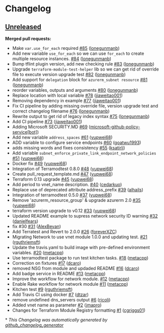 # Changelog

## [Unreleased](https://github.com/Azure/terraform-azurerm-network/tree/HEAD)

**Merged pull requests:**

- Make `var.use_for_each` required [\#85](https://github.com/Azure/terraform-azurerm-network/pull/85) ([lonegunmanb](https://github.com/lonegunmanb))
- Add new variable `use_for_each` so we can use `for_each` to create multiple resource instances. [\#84](https://github.com/Azure/terraform-azurerm-network/pull/84) ([lonegunmanb](https://github.com/lonegunmanb))
- Bump tflint plugin version, add new checking rule [\#83](https://github.com/Azure/terraform-azurerm-network/pull/83) ([lonegunmanb](https://github.com/lonegunmanb))
- Upgrade `terraform-module-test-helper` lib so we can get rid of override file to execute version upgrade test [\#82](https://github.com/Azure/terraform-azurerm-network/pull/82) ([lonegunmanb](https://github.com/lonegunmanb))
- Add support for `delegation` block for `azurerm_subnet resource` [\#81](https://github.com/Azure/terraform-azurerm-network/pull/81) ([lonegunmanb](https://github.com/lonegunmanb))
- reorder variables, outputs and arguments [\#80](https://github.com/Azure/terraform-azurerm-network/pull/80) ([lonegunmanb](https://github.com/lonegunmanb))
- Replace location with local variable [\#78](https://github.com/Azure/terraform-azurerm-network/pull/78) ([jiaweitao001](https://github.com/jiaweitao001))
- Removing dependency in example [\#77](https://github.com/Azure/terraform-azurerm-network/pull/77) ([jiaweitao001](https://github.com/jiaweitao001))
- Fix CI pipeline by adding missing override file, version upgrade test and correct changelog filename [\#76](https://github.com/Azure/terraform-azurerm-network/pull/76) ([lonegunmanb](https://github.com/lonegunmanb))
- Rewrite output to get rid of legacy index syntax [\#75](https://github.com/Azure/terraform-azurerm-network/pull/75) ([lonegunmanb](https://github.com/lonegunmanb))
- Add CI pipeline [\#73](https://github.com/Azure/terraform-azurerm-network/pull/73) ([jiaweitao001](https://github.com/jiaweitao001))
- Adding Microsoft SECURITY.MD [\#69](https://github.com/Azure/terraform-azurerm-network/pull/69) ([microsoft-github-policy-service[bot]](https://github.com/apps/microsoft-github-policy-service))
- Add new variable `address_spaces` [\#61](https://github.com/Azure/terraform-azurerm-network/pull/61) ([yupwei68](https://github.com/yupwei68))
- ADD variable to configure service endpoints [\#60](https://github.com/Azure/terraform-azurerm-network/pull/60) ([goatwu1993](https://github.com/goatwu1993))
- adds missing words and fixes consistency [\#55](https://github.com/Azure/terraform-azurerm-network/pull/55) ([ksatirli](https://github.com/ksatirli))
- Add variable `subnet_enforce_private_link_endpoint_network_policies` [\#51](https://github.com/Azure/terraform-azurerm-network/pull/51) ([yupwei68](https://github.com/yupwei68))
- Docker fix [\#49](https://github.com/Azure/terraform-azurerm-network/pull/49) ([yupwei68](https://github.com/yupwei68))
- Integration of Terramodtest 0.8.0 [\#48](https://github.com/Azure/terraform-azurerm-network/pull/48) ([yupwei68](https://github.com/yupwei68))
- Create pull\_request\_template.md [\#47](https://github.com/Azure/terraform-azurerm-network/pull/47) ([yupwei68](https://github.com/yupwei68))
- Terraform 0.13 upgrade [\#45](https://github.com/Azure/terraform-azurerm-network/pull/45) ([yupwei68](https://github.com/yupwei68))
- Add period to vnet\_name description. [\#40](https://github.com/Azure/terraform-azurerm-network/pull/40) ([cedarkuo](https://github.com/cedarkuo))
- Replace use of deprecated attribute address\_prefix [\#39](https://github.com/Azure/terraform-azurerm-network/pull/39) ([alhails](https://github.com/alhails))
- Integration of terramodtest 0.5.0 [\#37](https://github.com/Azure/terraform-azurerm-network/pull/37) ([yupwei68](https://github.com/yupwei68))
- Remove 'azurerm\_resource\_group' & upgrade azurerm 2.0 [\#35](https://github.com/Azure/terraform-azurerm-network/pull/35) ([yupwei68](https://github.com/yupwei68))
- terraform version upgrade to v0.12 [\#33](https://github.com/Azure/terraform-azurerm-network/pull/33) ([yupwei68](https://github.com/yupwei68))
- Updated README example to supress network security ID warning [\#32](https://github.com/Azure/terraform-azurerm-network/pull/32) ([danielfears](https://github.com/danielfears))
- fix \#30 [\#31](https://github.com/Azure/terraform-azurerm-network/pull/31) ([AlexBevan](https://github.com/AlexBevan))
- Add Terratest and Revert to 2.0.0 [\#26](https://github.com/Azure/terraform-azurerm-network/pull/26) ([foreverXZC](https://github.com/foreverXZC))
- Migrating Network to use vnet module 1.0.0 and updating test. [\#21](https://github.com/Azure/terraform-azurerm-network/pull/21) ([rguthriemsft](https://github.com/rguthriemsft))
- Update the travis.yaml to build image with pre-defined environment variables. [\#20](https://github.com/Azure/terraform-azurerm-network/pull/20) ([metacpp](https://github.com/metacpp))
- Use terramodtest package to run test kitchen tasks. [\#18](https://github.com/Azure/terraform-azurerm-network/pull/18) ([metacpp](https://github.com/metacpp))
- Correction on fixtures [\#17](https://github.com/Azure/terraform-azurerm-network/pull/17) ([dcaro](https://github.com/dcaro))
- removed NSG from module and updaded README [\#16](https://github.com/Azure/terraform-azurerm-network/pull/16) ([dcaro](https://github.com/dcaro))
- Add badge service in README [\#13](https://github.com/Azure/terraform-azurerm-network/pull/13) ([metacpp](https://github.com/metacpp))
- Improve the workflow for network module. [\#12](https://github.com/Azure/terraform-azurerm-network/pull/12) ([metacpp](https://github.com/metacpp))
- Enable Rake workflow for network module [\#11](https://github.com/Azure/terraform-azurerm-network/pull/11) ([metacpp](https://github.com/metacpp))
- Kitchen test [\#9](https://github.com/Azure/terraform-azurerm-network/pull/9) ([rguthriemsft](https://github.com/rguthriemsft))
- Add Travis CI using docker [\#7](https://github.com/Azure/terraform-azurerm-network/pull/7) ([dtzar](https://github.com/dtzar))
- remove undefined dns\_servers output [\#6](https://github.com/Azure/terraform-azurerm-network/pull/6) ([ricoli](https://github.com/ricoli))
- Added vnet name as parameter [\#2](https://github.com/Azure/terraform-azurerm-network/pull/2) ([jmapro](https://github.com/jmapro))
- Changes for Terraform Module Registry formatting [\#1](https://github.com/Azure/terraform-azurerm-network/pull/1) ([cgriggs01](https://github.com/cgriggs01))



\* *This Changelog was automatically generated by [github_changelog_generator](https://github.com/github-changelog-generator/github-changelog-generator)*
